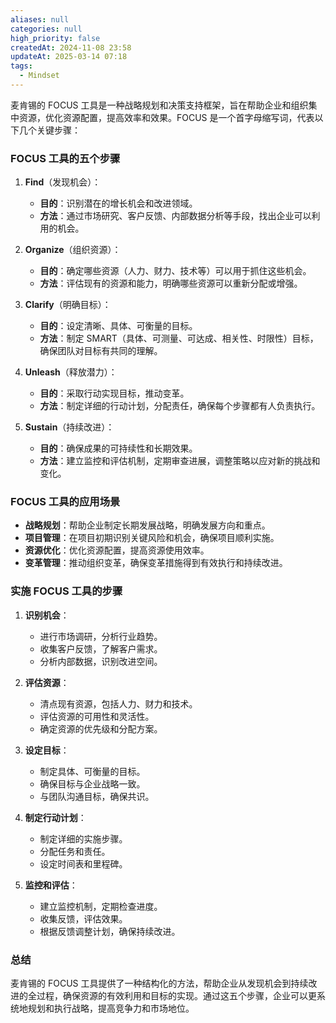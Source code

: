 ```yaml
---
aliases: null
categories: null
high_priority: false
createdAt: 2024-11-08 23:58
updateAt: 2025-03-14 07:18
tags:
  - Mindset
---
```


麦肯锡的 FOCUS 工具是一种战略规划和决策支持框架，旨在帮助企业和组织集中资源，优化资源配置，提高效率和效果。FOCUS 是一个首字母缩写词，代表以下几个关键步骤：

### FOCUS 工具的五个步骤

1. **Find**（发现机会）：
   - **目的**：识别潜在的增长机会和改进领域。
   - **方法**：通过市场研究、客户反馈、内部数据分析等手段，找出企业可以利用的机会。

2. **Organize**（组织资源）：
   - **目的**：确定哪些资源（人力、财力、技术等）可以用于抓住这些机会。
   - **方法**：评估现有的资源和能力，明确哪些资源可以重新分配或增强。

3. **Clarify**（明确目标）：
   - **目的**：设定清晰、具体、可衡量的目标。
   - **方法**：制定 SMART（具体、可测量、可达成、相关性、时限性）目标，确保团队对目标有共同的理解。

4. **Unleash**（释放潜力）：
   - **目的**：采取行动实现目标，推动变革。
   - **方法**：制定详细的行动计划，分配责任，确保每个步骤都有人负责执行。

5. **Sustain**（持续改进）：
   - **目的**：确保成果的可持续性和长期效果。
   - **方法**：建立监控和评估机制，定期审查进展，调整策略以应对新的挑战和变化。

### FOCUS 工具的应用场景

- **战略规划**：帮助企业制定长期发展战略，明确发展方向和重点。
- **项目管理**：在项目初期识别关键风险和机会，确保项目顺利实施。
- **资源优化**：优化资源配置，提高资源使用效率。
- **变革管理**：推动组织变革，确保变革措施得到有效执行和持续改进。

### 实施 FOCUS 工具的步骤

1. **识别机会**：
   - 进行市场调研，分析行业趋势。
   - 收集客户反馈，了解客户需求。
   - 分析内部数据，识别改进空间。

2. **评估资源**：
   - 清点现有资源，包括人力、财力和技术。
   - 评估资源的可用性和灵活性。
   - 确定资源的优先级和分配方案。

3. **设定目标**：
   - 制定具体、可衡量的目标。
   - 确保目标与企业战略一致。
   - 与团队沟通目标，确保共识。

4. **制定行动计划**：
   - 制定详细的实施步骤。
   - 分配任务和责任。
   - 设定时间表和里程碑。

5. **监控和评估**：
   - 建立监控机制，定期检查进度。
   - 收集反馈，评估效果。
   - 根据反馈调整计划，确保持续改进。

### 总结

麦肯锡的 FOCUS 工具提供了一种结构化的方法，帮助企业从发现机会到持续改进的全过程，确保资源的有效利用和目标的实现。通过这五个步骤，企业可以更系统地规划和执行战略，提高竞争力和市场地位。
